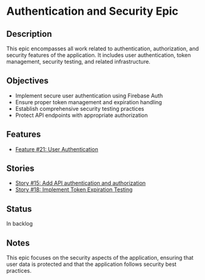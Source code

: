 # Authentication and Security Epic

## Description

This epic encompasses all work related to authentication, authorization, and security features of the application. It includes user authentication, token management, security testing, and related infrastructure.

## Objectives

- Implement secure user authentication using Firebase Auth
- Ensure proper token management and expiration handling
- Establish comprehensive security testing practices
- Protect API endpoints with appropriate authorization

## Features

- [Feature #21: User Authentication](../../2-features/2-to-refine/21-feature-user_authentication.md)

## Stories

- [Story #15: Add API authentication and authorization](../../5-done/15-add_api_authentication_and_authorization.md)
- [Story #18: Implement Token Expiration Testing](../../3-stories/2-to-refine/18-implement_token_expiration_testing.md)

## Status

In backlog

## Notes

This epic focuses on the security aspects of the application, ensuring that user data is protected and that the application follows security best practices.
